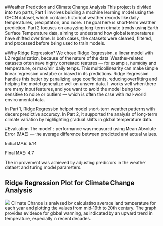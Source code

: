 #Weather Prediction and Climate Change Analysis
This project is divided into two parts, Part 1 involves building a machine learning model using the GHCN dataset, which contains historical weather records like daily temperatures, precipitation, and more. The goal here is short-term weather prediction.
Part 2 focuses on analyzing long-term climate trends using Earth Surface Temperature data, aiming to understand how global temperatures have shifted over time. In both cases, the datasets were cleaned, filtered, and processed before being used to train models.

#Why Ridge Regression?
We chose Ridge Regression, a linear model with L2 regularization, because of the nature of the data. Weather-related datasets often have highly correlated features — for example, humidity and temperature, or max/min daily temps. This multicollinearity can make simple linear regression unstable or biased in its predictions.
Ridge Regression handles this better by penalizing large coefficients, reducing overfitting and helping the model generalize well on unseen data. It works well when there are many input features, and you want to avoid the model being too sensitive to noise or outliers — which is often the case with real-world environmental data.

In Part 1, Ridge Regression helped model short-term weather patterns with decent predictive accuracy. In Part 2, it supported the analysis of long-term climate variation by highlighting gradual shifts in global temperature data.


#Evaluation
The model's performance was measured using Mean Absolute Error (MAE) — the average difference between predicted and actual values.

Initial MAE: 5.14

Final MAE: 4.7

The improvement was achieved by adjusting predictors in the weather dataset and tuning model parameters.

## Ridge Regression Plot for Climate Change Analysis
![](assets/visualisations/ridgeregression_climate.png)
Climate Change is analysed by calculating average land temperature for each year and plotting the values from mid-19th to 20th century. The graph provides evidence for global warming, as indicated by an upward trend in temperature, especially in recent decades.

